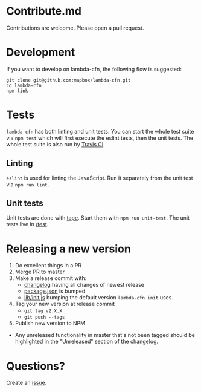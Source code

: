 # Contribute.md

Contributions are welcome. Please open a pull request.

# Development

If you want to develop on lambda-cfn, the following flow is suggested:

    git clone git@github.com:mapbox/lambda-cfn.git
    cd lambda-cfn
    npm link

# Tests

`lambda-cfn` has both linting and unit tests. You can start the whole test suite via `npm test` which will first execute the eslint tests, then the unit tests. The whole test suite is also run by [Travis CI](https://magnum.travis-ci.org/mapbox/lambda-cfn).

## Linting

`eslint` is used for linting the JavaScript. Run it separately from the unit test via `npm run lint`.

## Unit tests

Unit tests are done with [tape](https://www.npmjs.org/package/tape). Start them with `npm run unit-test`. The unit tests live in [/test](https://github.com/mapbox/lambda-cfn/tree/master/test).

# Releasing a new version

1. Do excellent things in a PR
1. Merge PR to master
1. Make a release commit with:
    - [changelog](https://github.com/mapbox/lambda-cfn/blob/master/CHANGELOG.md) having all changes of newest release
    - [package.json](https://github.com/mapbox/lamdba-cfn/blob/master/package.json) is bumped
    - [lib/init.js](https://github.com/mapbox/lambda-cfn/blob/master/lib/init.js#L17) bumping the default version `lambda-cfn init` uses.
1. Tag your new version at release commit
    - `git tag v2.X.X`
    - `git push --tags`
1. Publish new version to NPM

- Any unreleased functionality in master that's not been tagged should be highlighted in the "Unreleased" section of the changelog.

# Questions?

Create an [issue](https://github.com/mapbox/lambda-cfn/issues).
